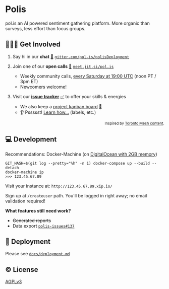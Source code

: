 # Polis
pol.is an AI powered sentiment gathering platform. More organic than surveys, less effort than focus groups.

## 🙋🏾‍♀️ Get Involved

1. Say hi in our **chat** [:speech_balloon:][chat] [`gitter.com/pol-is/polisDeployment`][chat]
2. Join one of our **open calls** [:microphone:][calls-room] [`meet.jit.si/pol.is`][calls-room]
    - Weekly community calls, [every Saturday at 19:00 UTC][calls-time] (noon PT / 3pm ET)
    - Newcomers welcome!
3. Visit our [**issue tracker**][issues] [:white_check_mark:][issues] to offer your skills & energies
    - We also keep a [project kanban board][board] [:checkered_flag:][board]
    - :ear: Pssssst! [Learn how...][contributing] (labels, etc.)

   [chat]: https://gitter.im/pol-is/polisDeployment
   [calls-room]: https://meet.jit.si/pol.is
   [calls-time]: https://www.worldtimebuddy.com/event?lid=100%2C8%2C1668341%2C5&h=100&sts=26493120&sln=19-20&a=show&euid=d53410dd-f948-c1a4-3dde-31ac0adf894d
   [calls-about]: /CONTRIBUTING.md#open-calls
   [issues]: https://github.com/pol-is/polisServer/issues
   [board]: https://github.com/orgs/pol-is/projects/1
   [contributing]: /CONTRIBUTING.md#how-we-work

<div align="right"><sup>Inspired by <a href="https://tomesh.net/get-involved/">Toronto Mesh content</a>.</sup></div>

## 💻 Development

Recommendations: Docker-Machine (on [DigitalOcean with 2GB memory][do-tut])

   [do-tut]: https://www.digitalocean.com/community/tutorials/how-to-provision-and-manage-remote-docker-hosts-with-docker-machine-on-ubuntu-16-04

```
GIT_HASH=$(git log --pretty="%h" -n 1) docker-compose up --build --detach
docker-machine ip
>>> 123.45.67.89
```

Visit your instance at: `http://123.45.67.89.xip.io/`

Sign up at `/createuser` path. You'll be logged in right away; no email validation required!

**What features still need work?**
- ~~Generated reports~~
- Data export [`polis-issues#137`](https://github.com/pol-is/polis-issues/issues/137)

## 🚀 Deployment

Please see [`docs/deployment.md`](/docs/deployment.md)

## ©️  License

[AGPLv3](/LICENSE)
